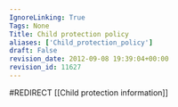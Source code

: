 ```yaml
---
IgnoreLinking: True
Tags: None
Title: Child protection policy
aliases: ['Child_protection_policy']
draft: False
revision_date: 2012-09-08 19:39:04+00:00
revision_id: 11627
---
```


#REDIRECT [[Child protection information]]